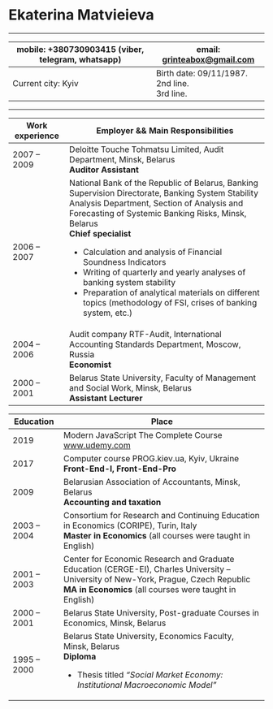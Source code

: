 # Ekaterina Matvieieva
---
mobile: +380730903415 (viber, telegram, whatsapp)| email: grinteabox@gmail.com
------------ | -------------
Current city: Kyiv | Birth date: 09/11/1987. <br>2nd line.<br> 3rd line.
---

Work experience |  Employer && Main Responsibilities 
----- | -----
2007 – 2009 | Deloitte Touche Tohmatsu Limited, Audit Department, Minsk, Belarus <br>**Auditor Assistant** 
2006 – 2007 | National Bank of the Republic of Belarus, Banking Supervision Directorate, Banking System Stability Analysis Department, Section of Analysis and Forecasting of Systemic Banking Risks, Minsk, Belarus <br>**Chief specialist**<br><ul><li>Calculation and analysis of Financial Soundness Indicators</li><li>Writing of quarterly and yearly analyses of banking system stability</li><li>Preparation of analytical materials on different topics (methodology of FSI, crises of banking system, etc.)</li></ul>
2004 – 2006 | Audit company RTF-Audit, International Accounting Standards Department, Moscow, Russia <br>**Economist**
2000 – 2001 | Belarus State University, Faculty of Management and Social Work, Minsk, Belarus <br>**Assistant Lecturer**

Education | Place
----- | -----
2019 | Modern JavaScript The Complete Course<br>www.udemy.com
2017 | Computer course PROG.kiev.ua, Kyiv, Ukraine <br>**Front-End-I, Front-End-Pro**
2009 | Belarusian Association of Accountants, Minsk, Belarus <br>**Accounting and taxation**
2003 – 2004 | Consortium for Research and Continuing Education in Economics (CORIPE), Turin, Italy<br>**Master in Economics** (all courses were taught in English)
2001 – 2003 | Center for Economic Research and Graduate Education (CERGE-EI), Charles University – University of New-York, Prague, Czech Republic<br>**MA in Economics** (all courses were taught in English)
2000 – 2001 | Belarus State University, Post-graduate Courses in Economics, Minsk, Belarus
1995 – 2000 | Belarus State University, Economics Faculty, Minsk, Belarus<br>**Diploma**<br><ul><li>Thesis titled *“Social Market Economy: Institutional Macroeconomic Model”*</li></ul>





